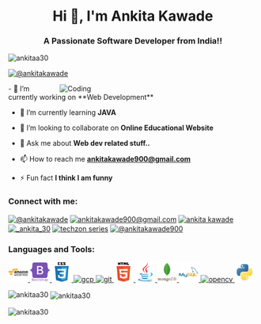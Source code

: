 <h1 align="center">Hi 👋, I'm Ankita Kawade</h1>
<h3 align="center">A Passionate Software Developer from India!!</h3>

<p align="left"> <img src="https://komarev.com/ghpvc/?username=ankitaa30&label=Profile%20views&color=0e75b6&style=flat" alt="ankitaa30" /> </p>

<p align="left"> <a href="https://twitter.com/@ankitakawade" target="blank"><img src="https://img.shields.io/twitter/follow/@ankitakawade?logo=twitter&style=for-the-badge" alt="@ankitakawade" /></a> </p>

<img align="right" alt="Coding" width="400" src="https://cdn.dribbble.com/users/2646423/screenshots/5507196/computer.gif">
- 🔭 I’m currently working on **Web Development**

- 🌱 I’m currently learning **JAVA**

- 👯 I’m looking to collaborate on **Online Educational Website**

- 💬 Ask me about **Web dev related stuff..**

- 📫 How to reach me **ankitakawade900@gmail.com**

- ⚡ Fun fact **I think I am funny**



<h3 align="left">Connect with me:</h3>
<p align="left">
<a href="https://twitter.com/@ankitakawade" target="blank"><img align="center" src="https://raw.githubusercontent.com/rahuldkjain/github-profile-readme-generator/master/src/images/icons/Social/twitter.svg" alt="@ankitakawade" height="30" width="40" /></a>
<a href="https://linkedin.com/in/ankitakawade900@gmail.com" target="blank"><img align="center" src="https://raw.githubusercontent.com/rahuldkjain/github-profile-readme-generator/master/src/images/icons/Social/linked-in-alt.svg" alt="ankitakawade900@gmail.com" height="30" width="40" /></a>
<a href="https://fb.com/ankita kawade" target="blank"><img align="center" src="https://raw.githubusercontent.com/rahuldkjain/github-profile-readme-generator/master/src/images/icons/Social/facebook.svg" alt="ankita kawade" height="30" width="40" /></a>
<a href="https://instagram.com/_ankita_30" target="blank"><img align="center" src="https://raw.githubusercontent.com/rahuldkjain/github-profile-readme-generator/master/src/images/icons/Social/instagram.svg" alt="_ankita_30" height="30" width="40" /></a>
<a href="https://www.youtube.com/c/techzon series" target="blank"><img align="center" src="https://raw.githubusercontent.com/rahuldkjain/github-profile-readme-generator/master/src/images/icons/Social/youtube.svg" alt="techzon series" height="30" width="40" /></a>
<a href="https://www.hackerrank.com/@ankitakawade900" target="blank"><img align="center" src="https://raw.githubusercontent.com/rahuldkjain/github-profile-readme-generator/master/src/images/icons/Social/hackerrank.svg" alt="@ankitakawade900" height="30" width="40" /></a>
</p>




<h3 align="left">Languages and Tools:</h3>
<p align="left"> <a href="https://aws.amazon.com" target="_blank" rel="noreferrer"> <img src="https://raw.githubusercontent.com/devicons/devicon/master/icons/amazonwebservices/amazonwebservices-original-wordmark.svg" alt="aws" width="40" height="40"/> </a> <a href="https://getbootstrap.com" target="_blank" rel="noreferrer"> <img src="https://raw.githubusercontent.com/devicons/devicon/master/icons/bootstrap/bootstrap-plain-wordmark.svg" alt="bootstrap" width="40" height="40"/> </a> <a href="https://www.w3schools.com/css/" target="_blank" rel="noreferrer"> <img src="https://raw.githubusercontent.com/devicons/devicon/master/icons/css3/css3-original-wordmark.svg" alt="css3" width="40" height="40"/> </a> <a href="https://cloud.google.com" target="_blank" rel="noreferrer"> <img src="https://www.vectorlogo.zone/logos/google_cloud/google_cloud-icon.svg" alt="gcp" width="40" height="40"/> </a> <a href="https://git-scm.com/" target="_blank" rel="noreferrer"> <img src="https://www.vectorlogo.zone/logos/git-scm/git-scm-icon.svg" alt="git" width="40" height="40"/> </a> <a href="https://www.w3.org/html/" target="_blank" rel="noreferrer"> <img src="https://raw.githubusercontent.com/devicons/devicon/master/icons/html5/html5-original-wordmark.svg" alt="html5" width="40" height="40"/> </a> <a href="https://www.java.com" target="_blank" rel="noreferrer"> <img src="https://raw.githubusercontent.com/devicons/devicon/master/icons/java/java-original.svg" alt="java" width="40" height="40"/> </a> <a href="https://www.mongodb.com/" target="_blank" rel="noreferrer"> <img src="https://raw.githubusercontent.com/devicons/devicon/master/icons/mongodb/mongodb-original-wordmark.svg" alt="mongodb" width="40" height="40"/> </a> <a href="https://www.mysql.com/" target="_blank" rel="noreferrer"> <img src="https://raw.githubusercontent.com/devicons/devicon/master/icons/mysql/mysql-original-wordmark.svg" alt="mysql" width="40" height="40"/> </a> <a href="https://opencv.org/" target="_blank" rel="noreferrer"> <img src="https://www.vectorlogo.zone/logos/opencv/opencv-icon.svg" alt="opencv" width="40" height="40"/> </a> <a href="https://www.python.org" target="_blank" rel="noreferrer"> <img src="https://raw.githubusercontent.com/devicons/devicon/master/icons/python/python-original.svg" alt="python" width="40" height="40"/> </a> </p>




<p><img align="left" src="https://github-readme-stats.vercel.app/api/top-langs?username=ankitaa30&show_icons=true&locale=en&layout=compact" alt="ankitaa30" /></p>



<p>&nbsp;<img align="center" src="https://github-readme-stats.vercel.app/api?username=ankitaa30&show_icons=true&locale=en" alt="ankitaa30" /></p>


<p><img align="center" src="https://github-readme-streak-stats.herokuapp.com/?user=ankitaa30&" alt="ankitaa30" /></p>


